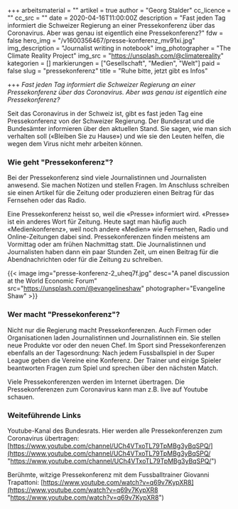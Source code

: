 +++
arbeitsmaterial = ""
artikel = true
author = "Georg Stalder"
cc_licence = ""
cc_src = ""
date = 2020-04-16T11:00:00Z
description = "Fast jeden Tag informiert die Schweizer Regierung an einer Pressekonferenz über das Coronavirus. Aber was genau ist eigentlich eine Pressekonferenz?"
fdw = false
hero_img = "/v1600356467/presse-konferenz_mv91xi.jpg"
img_description = "Journalist writing in notebook"
img_photographer = "The Climate Reality Project"
img_src = "https://unsplash.com/@climatereality"
kategorien = []
markierungen = ["Gesellschaft", "Medien", "Welt"]
paid = false
slug = "pressekonferenz"
title = "Ruhe bitte, jetzt gibt es Infos"

+++
_Fast jeden Tag informiert die Schweizer Regierung an einer Pressekonferenz über das Coronavirus. Aber was genau ist eigentlich eine Pressekonferenz?_

Seit das Coronavirus in der Schweiz ist, gibt es fast jeden Tag eine Pressekonferenz von der Schweizer Regierung. Der Bundesrat und die Bundesämter informieren über den aktuellen Stand. Sie sagen, wie man sich verhalten soll («Bleiben Sie zu Hause») und wie sie den Leuten helfen, die wegen dem Virus nicht mehr arbeiten können.

### Wie geht "Pressekonferenz"?

Bei der Pressekonferenz sind viele Journalistinnen und Journalisten anwesend. Sie machen Notizen und stellen Fragen. Im Anschluss schreiben sie einen Artikel für die Zeitung oder produzieren einen Beitrag für das Fernsehen oder das Radio.

Eine Pressekonferenz heisst so, weil die «Presse» informiert wird. «Presse» ist ein anderes Wort für Zeitung. Heute sagt man häufig auch «Medienkonferenz», weil noch andere «Medien» wie Fernsehen, Radio und Online-Zeitungen dabei sind. Pressekonferenzen finden meistens am Vormittag oder am frühen Nachmittag statt. Die Journalistinnen und Journalisten haben dann ein paar Stunden Zeit, um einen Beitrag für die Abendnachrichten oder für die Zeitung zu schreiben.

{{< image img="presse-konferenz-2_uheq7f.jpg" desc="A panel discussion at the World Economic Forum" src="https://unsplash.com/@evangelineshaw" photographer="Evangeline Shaw" >}}

### Wer macht "Pressekonferenz"?

Nicht nur die Regierung macht Pressekonferenzen. Auch Firmen oder Organisationen laden Journalistinnen und Journalistinnen ein. Sie stellen neue Produkte vor oder den neuen Chef. Im Sport sind Pressekonferenzen ebenfalls an der Tagesordnung: Nach jedem Fussballspiel in der Super League geben die Vereine eine Konferenz. Der Trainer und einige Spieler beantworten Fragen zum Spiel und sprechen über den nächsten Match.

Viele Pressekonferenzen werden im Internet übertragen. Die Pressekonferenzen zum Coronavirus kann man z.B. live auf Youtube schauen.

### Weiteführende Links

Youtube-Kanal des Bundesrats. Hier werden alle Pressekonferenzen zum Coronavirus übertragen: [https://www.youtube.com/channel/UCh4VTxoTL79TpMBg3yBqSPQ/](https://www.youtube.com/channel/UCh4VTxoTL79TpMBg3yBqSPQ/ "https://www.youtube.com/channel/UCh4VTxoTL79TpMBg3yBqSPQ/")

Berühmte, witzige Pressekonferenz mit dem Fussballtrainer Giovanni Trapattoni: [https://www.youtube.com/watch?v=q69v7KypXR8](https://www.youtube.com/watch?v=q69v7KypXR8 "https://www.youtube.com/watch?v=q69v7KypXR8")
